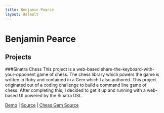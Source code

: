 ```yaml
---
title: Benjamin Pearce
layout: default
---
```


Benjamin Pearce
===============

Projects
--------
###Sinatra Chess
This project is a web-based share-the-keyboard-with-your-opponent game of chess.  The chess library which powers the game is written in Ruby and contained in a Gem which I also authored.  This project originated out of a coding challenge to build a command line game of chess.  After completing this, I decided to get it up and running with a web-based UI powered by the Sinatra DSL.

[Demo](http://chess.bcpearce.com) | [Source](https://github.com/bcpearce/sinatra-chess) | [Chess Gem Source](https://github.com/bcpearce/command-line-chess)
